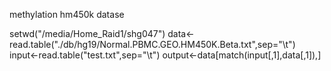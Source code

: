
methylation hm450k datase

setwd("/media/Home_Raid1/shg047")
data<-read.table("./db/hg19/Normal.PBMC.GEO.HM450K.Beta.txt",sep="\t")
input<-read.table("test.txt",sep="\t")
output<-data[match(input[,1],data[,1]),]



